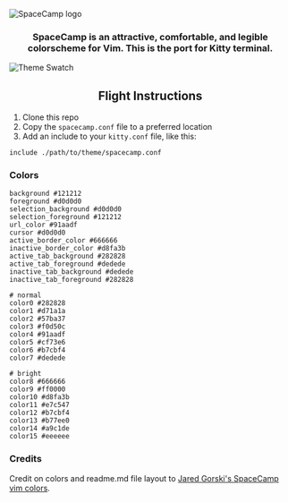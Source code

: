 ![SpaceCamp logo](https://github.com/jaredgorski/SpaceCamp/raw/master/.media/spacecamp_header_lt.svg?sanitize=true)

<div align="center">
  <h3>
    SpaceCamp is an attractive, comfortable, and legible colorscheme for Vim. This is the port for Kitty terminal.
  </h3>
</div>

![Theme Swatch](https://github.com/jaredgorski/SpaceCamp/raw/master/.media/spacecamp_colors.png)

<div align="center">
  <h2>
    Flight Instructions
  </h2>
</div>

1. Clone this repo
2. Copy the `spacecamp.conf` file to a preferred location
3. Add an include to your `kitty.conf` file, like this:

```
include ./path/to/theme/spacecamp.conf
```

### Colors

```
background #121212
foreground #d0d0d0
selection_background #d0d0d0
selection_foreground #121212
url_color #91aadf
cursor #d0d0d0
active_border_color #666666
inactive_border_color #d8fa3b
active_tab_background #282828
active_tab_foreground #dedede
inactive_tab_background #dedede
inactive_tab_foreground #282828

# normal
color0 #282828
color1 #d71a1a
color2 #57ba37
color3 #f0d50c
color4 #91aadf
color5 #cf73e6
color6 #b7cbf4
color7 #dedede

# bright
color8 #666666
color9 #ff0000
color10 #d8fa3b
color11 #e7c547
color12 #b7cbf4
color13 #b77ee0
color14 #a9c1de
color15 #eeeeee
```

### Credits

Credit on colors and readme.md file layout to [Jared Gorski's SpaceCamp vim colors](https://github.com/jaredgorski/SpaceCamp).
